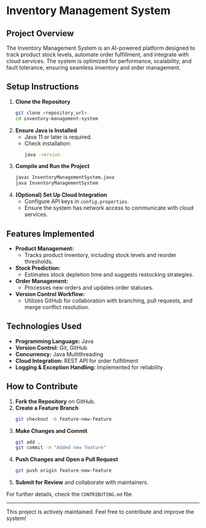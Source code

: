 # Inventory Management System

## Project Overview
The Inventory Management System is an AI-powered platform designed to track product stock levels, automate order fulfillment, and integrate with cloud services. The system is optimized for performance, scalability, and fault tolerance, ensuring seamless inventory and order management.

## Setup Instructions
1. **Clone the Repository**
   ```sh
   git clone <repository_url>
   cd inventory-management-system
   ```
2. **Ensure Java is Installed**
   - Java 11 or later is required.
   - Check installation:
     ```sh
     java -version
     ```
3. **Compile and Run the Project**
   ```sh
   javac InventoryManagementSystem.java
   java InventoryManagementSystem
   ```
4. **(Optional) Set Up Cloud Integration**
   - Configure API keys in `config.properties`.
   - Ensure the system has network access to communicate with cloud services.

## Features Implemented
- **Product Management:**
  - Tracks product inventory, including stock levels and reorder thresholds.
- **Stock Prediction:**
  - Estimates stock depletion time and suggests restocking strategies.
- **Order Management:**
  - Processes new orders and updates order statuses.
- **Version Control Workflow:**
  - Utilizes GitHub for collaboration with branching, pull requests, and merge conflict resolution.

## Technologies Used
- **Programming Language:** Java
- **Version Control:** Git, GitHub
- **Concurrency:** Java Multithreading
- **Cloud Integration:** REST API for order fulfillment
- **Logging & Exception Handling:** Implemented for reliability

## How to Contribute
1. **Fork the Repository** on GitHub.
2. **Create a Feature Branch**
   ```sh
   git checkout -b feature-new-feature
   ```
3. **Make Changes and Commit**
   ```sh
   git add .
   git commit -m "Added new feature"
   ```
4. **Push Changes and Open a Pull Request**
   ```sh
   git push origin feature-new-feature
   ```
5. **Submit for Review** and collaborate with maintainers.

For further details, check the `CONTRIBUTING.md` file.

---

This project is actively maintained. Feel free to contribute and improve the system!

